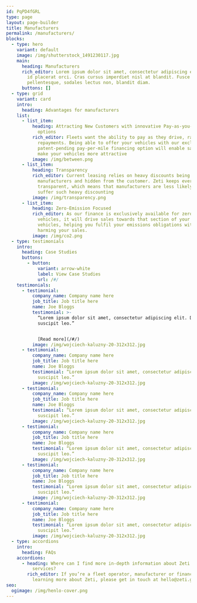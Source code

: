 ```yaml
---
id: PqPD4fGRL
type: page
layout: page-builder
title: Manufacturers
permalink: /manufacturers/
blocks:
  - type: hero
    variant: default
    image: /img/shutterstock_1491230117.jpg
    main:
      heading: Manufacturers
      rich_editor: Lorem ipsum dolor sit amet, consectetur adipiscing elit. Maecenas
        id placerat orci. Cras cursus imperdiet nisl at blandit. Fusce vel diam
        pellentesque, sodales lectus non, blandit diam.
      buttons: []
  - type: grid
    variant: card
    intro:
      heading: Advantages for manufacturers
    list:
      - list_item:
          heading: Attracting New Customers with innovative Pay-as-you-Use financing
            options
          rich_editor: Fleets want the ability to pay as they drive, rather than fixed
            repayments. Being able to offer your vehicles with our exclusive,
            patent-pending pay-per-mile financing option will enable sales and
            make your vehicles more attractive
          image: /img/between.png
      - list_item:
          heading: Transparency
          rich_editor: Current leasing relies on heavy discounts being given by vehicle
            manufacturers and hidden from the customer. Zeti keeps everything
            transparent, which means that manufacturers are less likely to
            suffer such heavy discounting
          image: /img/transparency.png
      - list_item:
          heading: Zero-Emission Focused
          rich_editor: As our finance is exclusively available for zero-emission capable
            vehicles, it will drive sales towards that section of your range of
            vehicles, helping you fulfil your emissions obligations without
            harming your sales.
          image: /img/co2.png
  - type: testimonials
    intro:
      heading: Case Studies
      buttons:
        - button:
            variant: arrow-white
            label: View Case Studies
            url: /#/
    testimonials:
      - testimonial:
          company_name: Company name here
          job_title: Job title here
          name: Joe Bloggs
          testimonial: >-
            “Lorem ipsum dolor sit amet, consectetur adipiscing elit. Donec eu
            suscipit leo.”


            [R﻿ead more](/#/)
          image: /img/wojciech-kaluzny-20-312x312.jpg
      - testimonial:
          company_name: Company name here
          job_title: Job title here
          name: Joe Bloggs
          testimonial: “Lorem ipsum dolor sit amet, consectetur adipiscing elit. Donec eu
            suscipit leo.”
          image: /img/wojciech-kaluzny-20-312x312.jpg
      - testimonial:
          company_name: Company name here
          job_title: Job title here
          name: Joe Bloggs
          testimonial: “Lorem ipsum dolor sit amet, consectetur adipiscing elit. Donec eu
            suscipit leo.”
          image: /img/wojciech-kaluzny-20-312x312.jpg
      - testimonial:
          company_name: Company name here
          job_title: Job title here
          name: Joe Bloggs
          testimonial: “Lorem ipsum dolor sit amet, consectetur adipiscing elit. Donec eu
            suscipit leo.”
          image: /img/wojciech-kaluzny-20-312x312.jpg
      - testimonial:
          company_name: Company name here
          job_title: Job title here
          name: Joe Bloggs
          testimonial: “Lorem ipsum dolor sit amet, consectetur adipiscing elit. Donec eu
            suscipit leo.”
          image: /img/wojciech-kaluzny-20-312x312.jpg
      - testimonial:
          company_name: Company name here
          job_title: Job title here
          name: Joe Bloggs
          testimonial: “Lorem ipsum dolor sit amet, consectetur adipiscing elit. Donec eu
            suscipit leo.”
          image: /img/wojciech-kaluzny-20-312x312.jpg
  - type: accordions
    intro:
      heading: FAQs
    accordions:
      - heading: Where can I find more in-depth information about Zeti's products and
          services?
        rich_editor: If you’re a fleet operator, manufacturer or financier interested in
          learning more about Zeti, please get in touch at hello@zeti.group.
seo:
  ogimage: /img/henlo-cover.png
---
```

